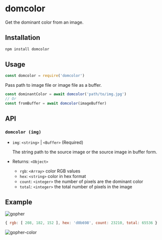 # domcolor

Get the dominant color from an image.

## Installation

```sh
npm install domcolor
```

## Usage

```js
const domcolor = require('domcolor')
```

Pass path to image file or image file as a buffer.

```js
const dominantColor = await domcolor('path/to/img.jpg')
// Or
const fromBuffer = await domcolor(imageBuffer)
```

## API

### `domcolor (img)`

- `img`: `<string>` | `<Buffer>` (Required)

  The string path to the source image or the source image in buffer form.

- Returns: `<Object>`

  - `rgb`: `<Array>` color RGB values
  - `hex`: `<string>` color in hex format
  - `count`: `<integer>` the number of pixels are the dominant color
  - `total`: `<integer>` the total number of pixels in the image

## Example

![gopher](https://user-images.githubusercontent.com/15038724/87260970-2f284580-c469-11ea-844b-f0cd5d8b0277.png)

```js
{ rgb: [ 208, 182, 152 ], hex: 'd0b698', count: 23210, total: 65536 }
```

![gopher-color](https://user-images.githubusercontent.com/15038724/87261182-1cfad700-c46a-11ea-9902-0ffe49c1511b.png)

